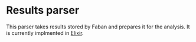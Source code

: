 # Results parser

This parser takes results stored by Faban and prepares it for the analysis. It is currently implmented in [Elixir](https://elixir-lang.org/).
